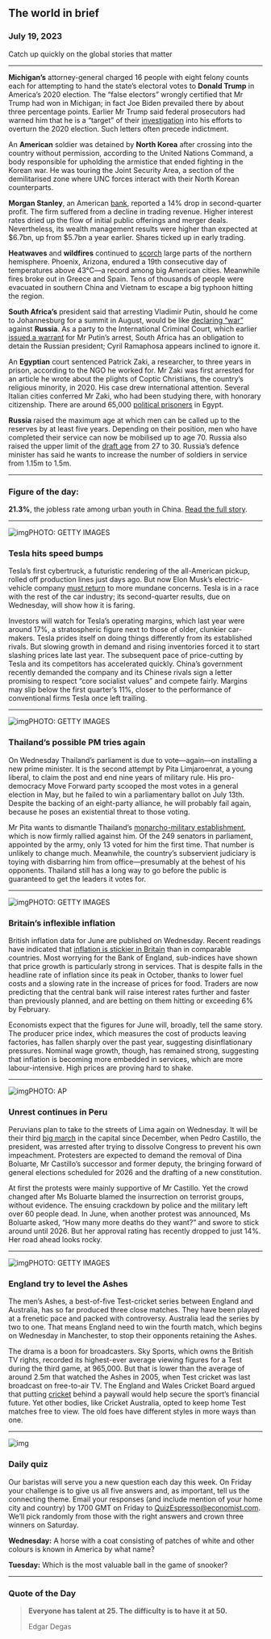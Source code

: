 ## The world in brief

### July 19, 2023

Catch up quickly on the global stories that matter



------



**Michigan’s** attorney-general charged 16 people with eight felony counts each for attempting to hand the state’s electoral votes to **Donald Trump** in America’s 2020 election. The “false electors” wrongly certified that Mr Trump had won in Michigan; in fact Joe Biden prevailed there by about three percentage points. Earlier Mr Trump said federal prosecutors had warned him that he is a “target” of their [investigation](https://www.economist.com/united-states/2023/05/25/how-donald-trumps-trials-and-the-republican-primary-will-intersect) into his efforts to overturn the 2020 election. Such letters often precede indictment.

An **American** soldier was detained by **North Korea** after crossing into the country without permission, according to the United Nations Command, a body responsible for upholding the armistice that ended fighting in the Korean war. He was touring the Joint Security Area, a section of the demilitarised zone where UNC forces interact with their North Korean counterparts.

**Morgan Stanley**, an American [bank](https://www.economist.com/finance-and-economics/2023/07/06/how-far-will-wall-street-job-losses-go), reported a 14% drop in second-quarter profit. The firm suffered from a decline in trading revenue. Higher interest rates dried up the flow of initial public offerings and merger deals. Nevertheless, its wealth management results were higher than expected at $6.7bn, up from $5.7bn a year earlier. Shares ticked up in early trading.

**Heatwaves** and **wildfires** continued to [scorch](https://www.economist.com/science-and-technology/2023/06/01/temperatures-of-50degc-will-become-much-more-common-around-the-mediterranean) large parts of the northern hemisphere. Phoenix, Arizona, endured a 19th consecutive day of temperatures above 43°C—a record among big American cities. Meanwhile fires broke out in Greece and Spain. Tens of thousands of people were evacuated in southern China and Vietnam to escape a big typhoon hitting the region.

**South Africa’s** president said that arresting Vladimir Putin, should he come to Johannesburg for a summit in August, would be like [declaring “war”](https://www.economist.com/middle-east-and-africa/2023/02/19/why-south-africa-is-drifting-into-the-sino-russian-orbit) against **Russia**. As a party to the International Criminal Court, which earlier [issued a warrant](https://www.economist.com/europe/2023/02/23/why-vladimir-putin-will-never-stand-trial-in-the-hague) for Mr Putin’s arrest, South Africa has an obligation to detain the Russian president; Cyril Ramaphosa appears inclined to ignore it.

An **Egyptian** court sentenced Patrick Zaki, a researcher, to three years in prison, according to the NGO he worked for. Mr Zaki was first arrested for an article he wrote about the plights of Coptic Christians, the country’s religious minority, in 2020. His case drew international attention. Several Italian cities conferred Mr Zaki, who had been studying there, with honorary citizenship. There are around 65,000 [political prisoners](https://www.economist.com/middle-east-and-africa/2022/07/18/egypt-locks-up-terrorists-but-wont-say-which-terror-group-they-belong-to) in Egypt.

**Russia** raised the maximum age at which men can be called up to the reserves by at least five years. Depending on their position, men who have completed their service can now be mobilised up to age 70. Russia also raised the upper limit of the [draft age](https://www.economist.com/1843/2023/03/29/home-cooking-and-power-cuts-life-in-a-russian-draft-dodgers-house-share) from 27 to 30. Russia’s defence minister has said he wants to increase the number of soldiers in service from 1.15m to 1.5m.



------



### Figure of the day: 

**21.3%**, the jobless rate among urban youth in China. [Read the full story](https://www.economist.com/finance-and-economics/2023/07/17/how-much-trouble-is-chinas-economy-in).



------



![img](https://niceboy.online/insight/public/Espresso/PHOTOS/20230722_dap325.jpg)PHOTO: GETTY IMAGES

### Tesla hits speed bumps

Tesla’s first cybertruck, a futuristic rendering of the all-American pickup, rolled off production lines just days ago. But now Elon Musk’s electric-vehicle company [must return](https://www.economist.com/business/2023/07/18/teslas-surprising-new-route-to-ev-domination) to more mundane concerns. Tesla is in a race with the rest of the car industry; its second-quarter results, due on Wednesday, will show how it is faring.


Investors will watch for Tesla’s operating margins, which last year were around 17%, a stratospheric figure next to those of older, clunkier car-makers. Tesla prides itself on doing things differently from its established rivals. But slowing growth in demand and rising inventories forced it to start slashing prices late last year. The subsequent pace of price-cutting by Tesla and its competitors has accelerated quickly. China’s government recently demanded the company and its Chinese rivals sign a letter promising to respect “core socialist values” and compete fairly. Margins may slip below the first quarter’s 11%, closer to the performance of conventional firms Tesla once left trailing.



------



![img](https://niceboy.online/insight/public/Espresso/PHOTOS/20230722_dap318.jpg)PHOTO: GETTY IMAGES

### Thailand’s possible PM tries again

On Wednesday Thailand’s parliament is due to vote—again—on installing a new prime minister. It is the second attempt by Pita Limjaroenrat, a young liberal, to claim the post and end nine years of military rule. His pro-democracy Move Forward party scooped the most votes in a general election in May, but he failed to win a parliamentary ballot on July 13th. Despite the backing of an eight-party alliance, he will probably fail again, because he poses an existential threat to those voting.

Mr Pita wants to dismantle Thailand’s [monarcho-military establishment](https://www.economist.com/leaders/2023/05/18/the-humiliation-of-thailands-regime-is-a-boost-for-asian-democracy), which is now firmly rallied against him. Of the 249 senators in parliament, appointed by the army, only 13 voted for him the first time. That number is unlikely to change much. Meanwhile, the country’s subservient judiciary is toying with disbarring him from office—presumably at the behest of his opponents. Thailand still has a long way to go before the public is guaranteed to get the leaders it votes for.



------



![img](https://niceboy.online/insight/public/Espresso/PHOTOS/20230722_dap323.jpg)PHOTO: GETTY IMAGES

### Britain’s inflexible inflation

British inflation data for June are published on Wednesday. Recent readings have indicated that [inflation is stickier in Britain](https://www.economist.com/britain/2023/06/21/britains-inflation-pain-is-mostly-self-inflicted-and-getting-worse) than in comparable countries. Most worrying for the Bank of England, sub-indices have shown that price growth is particularly strong in services. That is despite falls in the headline rate of inflation since its peak in October, thanks to lower fuel costs and a slowing rate in the increase of prices for food. Traders are now predicting that the central bank will raise interest rates further and faster than previously planned, and are betting on them hitting or exceeding 6% by February.

Economists expect that the figures for June will, broadly, tell the same story. The producer price index, which measures the cost of products leaving factories, has fallen sharply over the past year, suggesting disinflationary pressures. Nominal wage growth, though, has remained strong, suggesting that inflation is becoming more embedded in services, which are more labour-intensive. High prices are proving hard to shake.



------



![img](https://niceboy.online/insight/public/Espresso/PHOTOS/20230722_dap321.jpg)PHOTO: AP

### Unrest continues in Peru

Peruvians plan to take to the streets of Lima again on Wednesday. It will be their third [big march](https://www.economist.com/the-americas/2023/01/19/perus-political-chaos-looks-likely-to-persist) in the capital since December, when Pedro Castillo, the president, was arrested after trying to dissolve Congress to prevent his own impeachment. Protesters are expected to demand the removal of Dina Boluarte, Mr Castillo’s successor and former deputy, the bringing forward of general elections scheduled for 2026 and the drafting of a new constitution.

At first the protests were mainly supportive of Mr Castillo. Yet the crowd changed after Ms Boluarte blamed the insurrection on terrorist groups, without evidence. The ensuing crackdown by police and the military left over 60 people dead. In June, when another protest was announced, Ms Boluarte asked, “How many more deaths do they want?” and swore to stick around until 2026. But her approval rating has recently dropped to just 14%. Her road ahead looks rocky.



------



![img](https://niceboy.online/insight/public/Espresso/PHOTOS/20230722_dap319.jpg)PHOTO: GETTY IMAGES

### England try to level the Ashes

The men’s Ashes, a best-of-five Test-cricket series between England and Australia, has so far produced three close matches. They have been played at a frenetic pace and packed with controversy. Australia lead the series by two to one. That means England need to win the fourth match, which begins on Wednesday in Manchester, to stop their opponents retaining the Ashes.

The drama is a boon for broadcasters. Sky Sports, which owns the British TV rights, recorded its highest-ever average viewing figures for a Test during the third game, at 965,000. But that is lower than the average of around 2.5m that watched the Ashes in 2005, when Test cricket was last broadcast on free-to-air TV. The England and Wales Cricket Board argued that putting [cricket](https://www.economist.com/graphic-detail/2023/06/13/england-may-soon-become-the-worlds-best-cricket-team) behind a paywall would help secure the sport’s financial future. Yet other bodies, like Cricket Australia, opted to keep home Test matches free to view. The old foes have different styles in more ways than one.



------



![img](https://niceboy.online/insight/public/Espresso/PHOTOS/20220218_OPD008_hq_4.jpg)

### Daily quiz

Our baristas will serve you a new question each day this week. On Friday your challenge is to give us all five answers and, as important, tell us the connecting theme. Email your responses (and include mention of your home city and country) by 1700 GMT on Friday to [QuizEspresso@economist.com](https://mail.google.com/mail/?view=cm&fs=1&tf=1&to=QuizEspresso@economist.com). We’ll pick randomly from those with the right answers and crown three winners on Saturday.

**Wednesday:** A horse with a coat consisting of patches of white and other colours is known in America by what name?

**Tuesday:** Which is the most valuable ball in the game of snooker?



------



### Quote of the Day

> **Everyone has talent at 25. The difficulty is to have it at 50.**
>
> Edgar Degas





